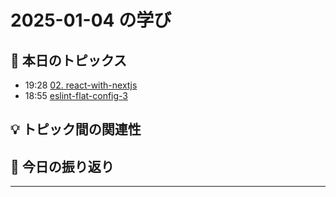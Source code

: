 # 2025-01-04 の学び

## 📝 本日のトピックス

- 19:28 [02. react-with-nextjs](./02-react/)
- 18:55 [eslint-flat-config-3](./eslint-flat-config-3/)

## 💡 トピック間の関連性

## 📌 今日の振り返り

---
